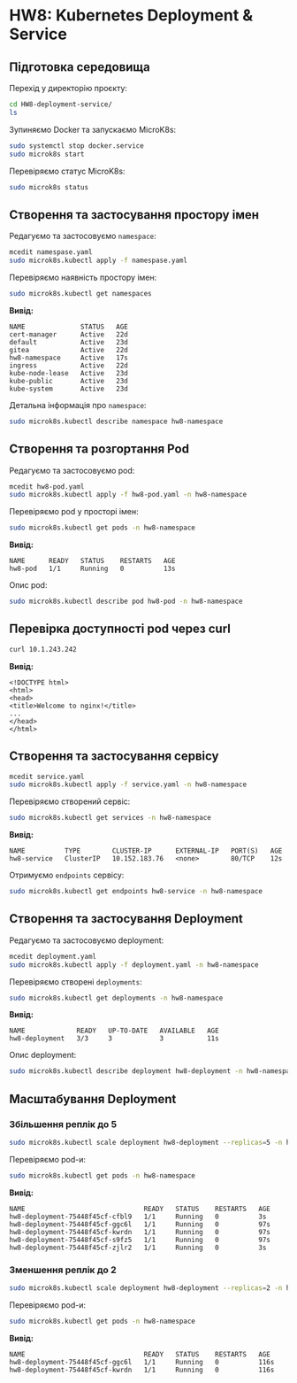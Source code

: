 # HW8: Kubernetes Deployment & Service

## **Підготовка середовища**

Перехід у директорію проєкту:
```sh
cd HW8-deployment-service/
ls
```

Зупиняємо Docker та запускаємо MicroK8s:
```sh
sudo systemctl stop docker.service 
sudo microk8s start
```

Перевіряємо статус MicroK8s:
```sh
sudo microk8s status
```

## **Створення та застосування простору імен**

Редагуємо та застосовуємо `namespace`:
```sh
mcedit namespase.yaml
sudo microk8s.kubectl apply -f namespase.yaml
```

Перевіряємо наявність простору імен:
```sh
sudo microk8s.kubectl get namespaces
```
**Вивід:**
```
NAME              STATUS   AGE
cert-manager      Active   22d
default           Active   23d
gitea             Active   22d
hw8-namespace     Active   17s
ingress           Active   22d
kube-node-lease   Active   23d
kube-public       Active   23d
kube-system       Active   23d
```

Детальна інформація про `namespace`:
```sh
sudo microk8s.kubectl describe namespace hw8-namespace
```

## **Створення та розгортання Pod**

Редагуємо та застосовуємо pod:
```sh
mcedit hw8-pod.yaml
sudo microk8s.kubectl apply -f hw8-pod.yaml -n hw8-namespace
```

Перевіряємо pod у просторі імен:
```sh
sudo microk8s.kubectl get pods -n hw8-namespace
```
**Вивід:**
```
NAME      READY   STATUS    RESTARTS   AGE
hw8-pod   1/1     Running   0          13s
```

Опис pod:
```sh
sudo microk8s.kubectl describe pod hw8-pod -n hw8-namespace
```

## **Перевірка доступності pod через curl**
```sh
curl 10.1.243.242
```
**Вивід:**
```
<!DOCTYPE html>
<html>
<head>
<title>Welcome to nginx!</title>
...
</head>
</html>
```

## **Створення та застосування сервісу**

```sh
mcedit service.yaml
sudo microk8s.kubectl apply -f service.yaml -n hw8-namespace
```

Перевіряємо створений сервіс:
```sh
sudo microk8s.kubectl get services -n hw8-namespace
```
**Вивід:**
```
NAME          TYPE        CLUSTER-IP      EXTERNAL-IP   PORT(S)   AGE
hw8-service   ClusterIP   10.152.183.76   <none>        80/TCP    12s
```

Отримуємо `endpoints` сервісу:
```sh
sudo microk8s.kubectl get endpoints hw8-service -n hw8-namespace
```

## **Створення та застосування Deployment**

Редагуємо та застосовуємо deployment:
```sh
mcedit deployment.yaml
sudo microk8s.kubectl apply -f deployment.yaml -n hw8-namespace
```

Перевіряємо створені `deployments`:
```sh
sudo microk8s.kubectl get deployments -n hw8-namespace
```
**Вивід:**
```
NAME             READY   UP-TO-DATE   AVAILABLE   AGE
hw8-deployment   3/3     3            3           11s
```

Опис deployment:
```sh
sudo microk8s.kubectl describe deployment hw8-deployment -n hw8-namespace
```

## **Масштабування Deployment**

### **Збільшення реплік до 5**
```sh
sudo microk8s.kubectl scale deployment hw8-deployment --replicas=5 -n hw8-namespace
```
Перевіряємо pod-и:
```sh
sudo microk8s.kubectl get pods -n hw8-namespace
```
**Вивід:**
```
NAME                              READY   STATUS    RESTARTS   AGE
hw8-deployment-75448f45cf-cfbl9   1/1     Running   0          3s
hw8-deployment-75448f45cf-ggc6l   1/1     Running   0          97s
hw8-deployment-75448f45cf-kwrdn   1/1     Running   0          97s
hw8-deployment-75448f45cf-s9fz5   1/1     Running   0          97s
hw8-deployment-75448f45cf-zjlr2   1/1     Running   0          3s
```

### **Зменшення реплік до 2**
```sh
sudo microk8s.kubectl scale deployment hw8-deployment --replicas=2 -n hw8-namespace
```
Перевіряємо pod-и:
```sh
sudo microk8s.kubectl get pods -n hw8-namespace
```
**Вивід:**
```
NAME                              READY   STATUS    RESTARTS   AGE
hw8-deployment-75448f45cf-ggc6l   1/1     Running   0          116s
hw8-deployment-75448f45cf-kwrdn   1/1     Running   0          116s
